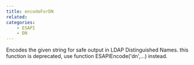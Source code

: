 ```yaml
---
title: encodeForDN
related:
categories:
    - ESAPI
    - DN
---
```


Encodes the given string for safe output in LDAP Distinguished Names.
		this function is deprecated, use function ESAPIEncode('dn',...) instead.